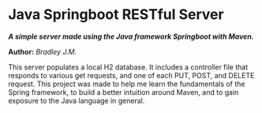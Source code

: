 Java Springboot RESTful Server
==============

***A simple server made using the Java framework Springboot with Maven.***

**Author:** *Bradley J.M.*

This server populates a local H2 database. It includes a controller file that responds to various get requests, and one of each PUT, POST, and DELETE request. This project was made to help me learn the fundamentals of the Spring framework, to build a better intuition around Maven, and to gain exposure to the Java language in general. 
